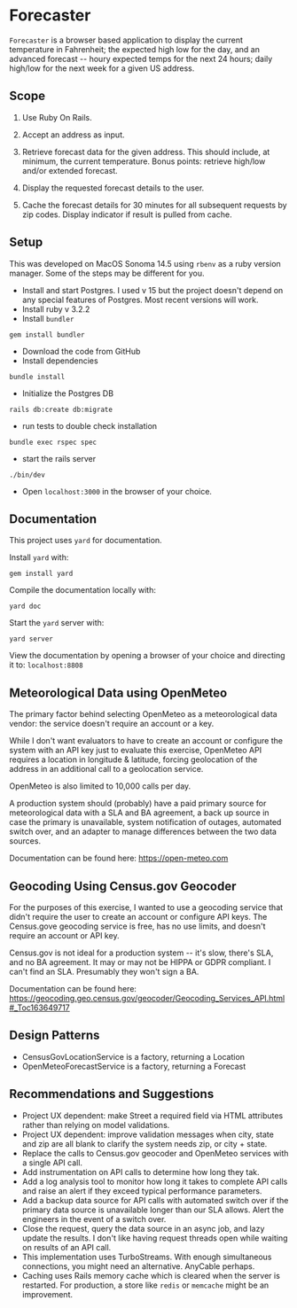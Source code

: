 # Forecaster

`Forecaster` is a browser based application to display the current temperature in Fahrenheit; the expected high low for
the day, and an advanced forecast -- houry expected temps for the next 24 hours; daily high/low for the next week for a
given US address.

## Scope

1. Use Ruby On Rails.

2. Accept an address as input.

3. Retrieve forecast data for the given address. This should include, at minimum, the current temperature. Bonus points: retrieve high/low and/or extended forecast.

4. Display the requested forecast details to the user.

5. Cache the forecast details for 30 minutes for all subsequent requests by zip codes. Display indicator if result is pulled from cache.

## Setup

This was developed on MacOS Sonoma 14.5 using `rbenv` as a ruby version manager. Some of the steps may be different for
you.

* Install and start Postgres. I used v 15 but the project doesn't depend on any special features of Postgres. Most
  recent versions will work.
* Install ruby v 3.2.2
* Install `bundler`
```shell
gem install bundler
```
* Download the code from GitHub
* Install dependencies
```shell
bundle install
```
* Initialize the Postgres DB
```shell
rails db:create db:migrate
```

* run tests to double check installation
```shell
bundle exec rspec spec
```
* start the rails server
```shell
./bin/dev
```
* Open `localhost:3000` in the browser of your choice.

## Documentation
This project uses `yard` for documentation.

Install `yard` with:
```shell
gem install yard
```

Compile the documentation locally with:
```shell
yard doc
```

Start the `yard` server with:
```shell
yard server
```

View the documentation by opening a browser of your choice and directing it to:
`localhost:8808`

## Meteorological Data using OpenMeteo
The primary factor behind selecting OpenMeteo as a meteorological data vendor: the service doesn't require an account or a key.

While I don't want evaluators to have to create an account or configure the system with an API key just to evaluate this 
exercise, OpenMeteo API requires a location in longitude & latitude, forcing geolocation of the address in an additional 
call to a geolocation service.

OpenMeteo is also limited to 10,000 calls per day.

A production system should (probably) have a paid primary source for meteorological data with a SLA and BA agreement, 
a back up source in case the primary is unavailable, system notification of outages, automated switch over, and an 
adapter to manage differences between the two data sources.

Documentation can be found here: https://open-meteo.com

## Geocoding Using Census.gov Geocoder

For the purposes of this exercise, I wanted to use a geocoding service that didn't require the user to create an account
or configure API keys. The Census.gove geocoding service is free, has no use limits, and doesn't require an account or 
API key.

Census.gov is not ideal for a production system -- it's slow, there's SLA, and no BA agreement. It may or may not be 
HIPPA or GDPR compliant. I can't find an SLA. Presumably they won't sign a BA.

Documentation can be found here: https://geocoding.geo.census.gov/geocoder/Geocoding_Services_API.html#_Toc163649717

## Design Patterns
* CensusGovLocationService is a factory, returning a Location
* OpenMeteoForecastService is a factory, returning a Forecast

## Recommendations and Suggestions

* Project UX dependent: make Street a required field via HTML attributes rather than relying on model validations.
* Project UX dependent: improve validation messages when city, state and zip are all blank to clarify the system needs
  zip, or city + state.
* Replace the calls to Census.gov geocoder and OpenMeteo services with a single API call.
* Add instrumentation on API calls to determine how long they tak.
* Add a log analysis tool to monitor how long it takes to complete API calls and raise an alert if they exceed typical
  performance parameters.
* Add a backup data source for API calls with automated switch over if the primary data source is unavailable longer
  than our SLA allows. Alert the engineers in the event of a switch over.
* Close the request, query the data source in an async job, and lazy update the results. I don't like having request 
  threads open while waiting on results of an API call.
* This implementation uses TurboStreams. With enough simultaneous connections, you might need an alternative. 
  AnyCable perhaps.
* Caching uses Rails memory cache which is cleared when the server is restarted. For production, a store like `redis`
  or `memcache` might be an improvement. 
